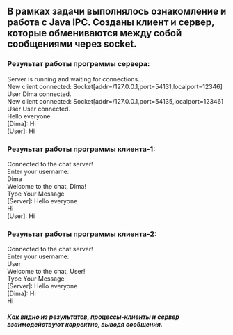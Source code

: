## В рамках задачи выполнялось ознакомление и работа с Java IPC. Созданы клиент и сервер, которые обмениваются между собой сообщениями через socket.

### Результат работы программы сервера:
Server is running and waiting for connections...\
New client connected: Socket[addr=/127.0.0.1,port=54131,localport=12346]\
User Dima connected.\
New client connected: Socket[addr=/127.0.0.1,port=54135,localport=12346]\
User User connected.\
Hello everyone\
[Dima]: Hi\
[User]: Hi

### Результат работы программы клиента-1:
Connected to the chat server!\
Enter your username:\
Dima\
Welcome to the chat, Dima!\
Type Your Message\
[Server]: Hello everyone\
Hi\
[User]: Hi

### Результат работы программы клиента-2:
Connected to the chat server!\
Enter your username:\
User\
Welcome to the chat, User!\
Type Your Message\
[Server]: Hello everyone\
[Dima]: Hi\
Hi

##### Как видно из результатов, процессы-клиенты и сервер взаимодействуют корректно, выводя сообщения.
